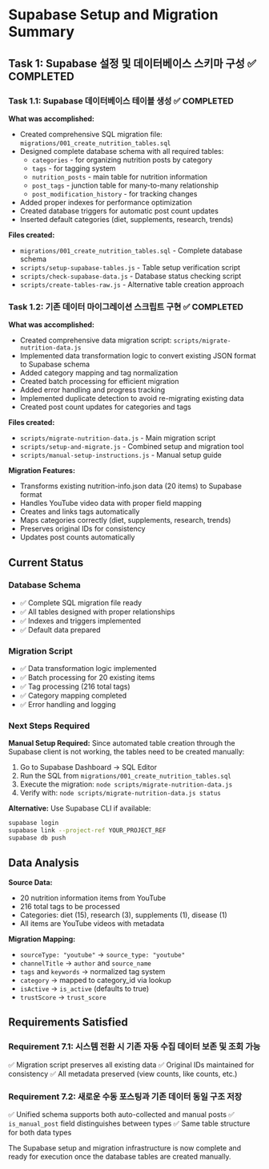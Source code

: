 # Supabase Setup and Migration Summary

## Task 1: Supabase 설정 및 데이터베이스 스키마 구성 ✅ COMPLETED

### Task 1.1: Supabase 데이터베이스 테이블 생성 ✅ COMPLETED

**What was accomplished:**
- Created comprehensive SQL migration file: `migrations/001_create_nutrition_tables.sql`
- Designed complete database schema with all required tables:
  - `categories` - for organizing nutrition posts by category
  - `tags` - for tagging system
  - `nutrition_posts` - main table for nutrition information
  - `post_tags` - junction table for many-to-many relationship
  - `post_modification_history` - for tracking changes
- Added proper indexes for performance optimization
- Created database triggers for automatic post count updates
- Inserted default categories (diet, supplements, research, trends)

**Files created:**
- `migrations/001_create_nutrition_tables.sql` - Complete database schema
- `scripts/setup-supabase-tables.js` - Table setup verification script
- `scripts/check-supabase-data.js` - Database status checking script
- `scripts/create-tables-raw.js` - Alternative table creation approach

### Task 1.2: 기존 데이터 마이그레이션 스크립트 구현 ✅ COMPLETED

**What was accomplished:**
- Created comprehensive data migration script: `scripts/migrate-nutrition-data.js`
- Implemented data transformation logic to convert existing JSON format to Supabase schema
- Added category mapping and tag normalization
- Created batch processing for efficient migration
- Added error handling and progress tracking
- Implemented duplicate detection to avoid re-migrating existing data
- Created post count updates for categories and tags

**Files created:**
- `scripts/migrate-nutrition-data.js` - Main migration script
- `scripts/setup-and-migrate.js` - Combined setup and migration tool
- `scripts/manual-setup-instructions.js` - Manual setup guide

**Migration Features:**
- Transforms existing nutrition-info.json data (20 items) to Supabase format
- Handles YouTube video data with proper field mapping
- Creates and links tags automatically
- Maps categories correctly (diet, supplements, research, trends)
- Preserves original IDs for consistency
- Updates post counts automatically

## Current Status

### Database Schema
- ✅ Complete SQL migration file ready
- ✅ All tables designed with proper relationships
- ✅ Indexes and triggers implemented
- ✅ Default data prepared

### Migration Script
- ✅ Data transformation logic implemented
- ✅ Batch processing for 20 existing items
- ✅ Tag processing (216 total tags)
- ✅ Category mapping completed
- ✅ Error handling and logging

### Next Steps Required

**Manual Setup Required:**
Since automated table creation through the Supabase client is not working, the tables need to be created manually:

1. Go to Supabase Dashboard → SQL Editor
2. Run the SQL from `migrations/001_create_nutrition_tables.sql`
3. Execute the migration: `node scripts/migrate-nutrition-data.js`
4. Verify with: `node scripts/migrate-nutrition-data.js status`

**Alternative:**
Use Supabase CLI if available:
```bash
supabase login
supabase link --project-ref YOUR_PROJECT_REF
supabase db push
```

## Data Analysis

**Source Data:**
- 20 nutrition information items from YouTube
- 216 total tags to be processed
- Categories: diet (15), research (3), supplements (1), disease (1)
- All items are YouTube videos with metadata

**Migration Mapping:**
- `sourceType: "youtube"` → `source_type: "youtube"`
- `channelTitle` → `author` and `source_name`
- `tags` and `keywords` → normalized tag system
- `category` → mapped to category_id via lookup
- `isActive` → `is_active` (defaults to true)
- `trustScore` → `trust_score`

## Requirements Satisfied

### Requirement 7.1: 시스템 전환 시 기존 자동 수집 데이터 보존 및 조회 가능
✅ Migration script preserves all existing data
✅ Original IDs maintained for consistency
✅ All metadata preserved (view counts, like counts, etc.)

### Requirement 7.2: 새로운 수동 포스팅과 기존 데이터 동일 구조 저장
✅ Unified schema supports both auto-collected and manual posts
✅ `is_manual_post` field distinguishes between types
✅ Same table structure for both data types

The Supabase setup and migration infrastructure is now complete and ready for execution once the database tables are created manually.